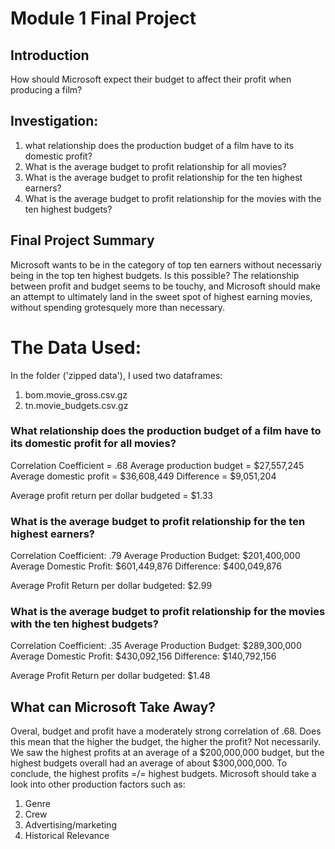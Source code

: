 # Module 1 Final Project

## Introduction

How should Microsoft expect their budget to affect their profit when producing a film? 

## Investigation:

1. what relationship does the production budget of a film have to its domestic profit?
2. What is the average budget to profit relationship for all movies?
3. What is the average budget to profit relationship for the ten highest earners?
4. What is the average budget to profit relationship for the movies with the ten highest budgets?

## Final Project Summary

Microsoft wants to be in the category of top ten earners without necessariy being in the top ten highest budgets. Is this possible? 
The relationship between profit and budget seems to be touchy, and Microsoft should make an attempt to ultimately land in the sweet spot of highest earning movies, without spending grotesquely more than necessary. 

# The Data Used:

In the folder ('zipped data'), I used two dataframes:
1. bom.movie_gross.csv.gz
2. tn.movie_budgets.csv.gz


### What relationship does the production budget of a film have to its domestic profit for all movies?

Correlation Coefficient = .68
Average production budget = $27,557,245
Average domestic profit = $36,608,449
Difference = $9,051,204

Average profit return per dollar budgeted = $1.33


### What is the average budget to profit relationship for the ten highest earners?

Correlation Coefficient: .79
Average Production Budget: $201,400,000
Average Domestic Profit: $601,449,876
Difference: $400,049,876

Average Profit Return per dollar budgeted: $2.99

### What is the average budget to profit relationship for the movies with the ten highest budgets?

Correlation Coefficient: .35
Average Production Budget: $289,300,000
Average Domestic Profit: $430,092,156
Difference: $140,792,156

Average Profit Return per dollar budgeted: $1.48

## What can Microsoft Take Away? 

Overal, budget and profit have a moderately strong correlation of .68. 
Does this mean that the higher the budget, the higher the profit? Not necessarily.
We saw the highest profits at an average of a $200,000,000 budget, but the highest budgets overall had an average of about $300,000,000. 
To conclude, the highest profits =/= highest budgets. 
Microsoft should take a look into other production factors such as: 
1. Genre
2. Crew
3. Advertising/marketing 
4. Historical Relevance 



